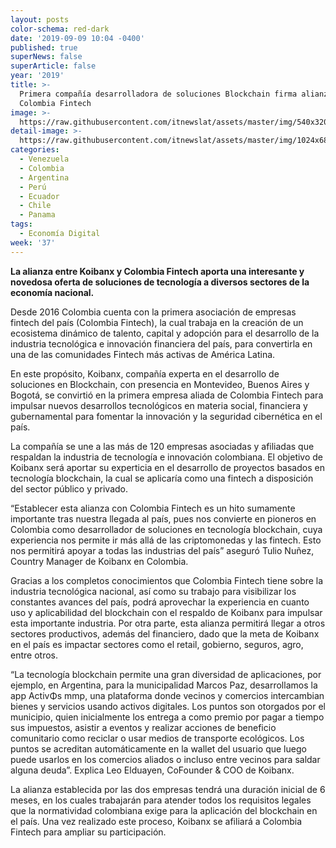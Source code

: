 ```yaml
---
layout: posts
color-schema: red-dark
date: '2019-09-09 10:04 -0400'
published: true
superNews: false
superArticle: false
year: '2019'
title: >-
  Primera compañía desarrolladora de soluciones Blockchain firma alianza con
  Colombia Fintech
image: >-
  https://raw.githubusercontent.com/itnewslat/assets/master/img/540x320/Cadena-de-Bloque-p.jpg
detail-image: >-
  https://raw.githubusercontent.com/itnewslat/assets/master/img/1024x680/Cadena-de-Bloque-g.jpg
categories:
  - Venezuela
  - Colombia
  - Argentina
  - Perú
  - Ecuador
  - Chile
  - Panama
tags:
  - Economía Digital
week: '37'
---
```

**La alianza entre Koibanx y Colombia Fintech aporta una interesante y novedosa oferta de soluciones de tecnología a diversos sectores de la economía nacional.** 

Desde 2016 Colombia cuenta con la primera asociación de empresas fintech del país (Colombia Fintech), la cual trabaja en la creación de un ecosistema dinámico de talento, capital y adopción para el desarrollo de la industria tecnológica e innovación financiera del país, para convertirla en una de las comunidades Fintech más activas de América Latina.

En este propósito, Koibanx, compañía experta en el desarrollo de soluciones en Blockchain, con presencia en Montevideo, Buenos Aires y Bogotá, se convirtió en la primera empresa aliada de Colombia Fintech para impulsar nuevos desarrollos tecnológicos en materia social, financiera y gubernamental para fomentar la innovación y la seguridad cibernética en el país. 

La compañía se une a las más de 120 empresas asociadas y afiliadas que respaldan la industria de tecnología e innovación colombiana. El objetivo de Koibanx será aportar su experticia en el desarrollo de proyectos basados en tecnología blockchain, la cual se aplicaría como una fintech a disposición del  sector público y privado. 

“Establecer esta alianza con Colombia Fintech es un hito sumamente importante tras nuestra llegada al país, pues nos convierte en pioneros en Colombia como desarrollador de soluciones en tecnología blockchain, cuya experiencia nos permite ir más allá de las criptomonedas y las fintech. Esto nos permitirá apoyar a todas las industrias del país” aseguró Tulio Nuñez, Country Manager de Koibanx en Colombia. 

Gracias a los completos conocimientos que Colombia Fintech tiene sobre la industria tecnológica nacional, así como su trabajo para visibilizar los constantes avances del país, podrá aprovechar la experiencia en cuanto uso y aplicabilidad del blockchain con el respaldo de Koibanx para impulsar esta importante industria. Por otra parte, esta alianza permitirá llegar a otros sectores productivos, además del financiero, dado que la meta de Koibanx en el país es impactar sectores como el retail, gobierno, seguros, agro, entre otros.

“La tecnología blockchain permite una gran diversidad de aplicaciones, por ejemplo, en Argentina, para la municipalidad Marcos Paz, desarrollamos la app ActivΦs mmp, una plataforma donde vecinos y comercios intercambian bienes y servicios usando activos digitales. Los puntos son otorgados por el municipio, quien inicialmente los entrega a como premio por pagar a tiempo sus impuestos, asistir a eventos y realizar acciones de beneficio comunitario como reciclar o usar medios de transporte ecológicos. Los puntos se acreditan automáticamente en la wallet del usuario que luego puede usarlos en los comercios aliados o incluso entre vecinos para saldar alguna deuda”. Explica Leo Elduayen, CoFounder & COO de Koibanx.

La alianza establecida por las dos empresas tendrá una duración inicial de  6 meses, en los cuales trabajarán para atender todos los requisitos legales que la normatividad colombiana exige para la aplicación del blockchain en el país. Una vez realizado este proceso, Koibanx se afiliará a Colombia Fintech para ampliar su participación. 